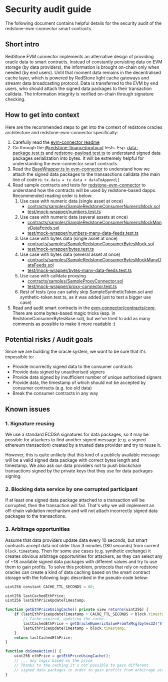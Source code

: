 # Security audit guide

The following document contains helpful details for the security audit of the redstone-evm-connector smart contracts.

## Short intro

RedStone EVM connector implements an alternative design of providing oracle data to smart contracts. Instead of constantly persisting data on EVM storage (by data providers), the information is brought on-chain only when needed (by end users). Until that moment data remains in the decentralised cache layer, which is powered by RedStone light cache gateways and streamr data broadcasting protocol. Data is transferred to the EVM by end users, who should attach the signed data packages to their transaction calldata. The information integrity is verified on-chain through signature checking.

## How to get into context

Here are the recommended steps to get into the context of redstone oracles architecture and redstone-evm-connector specifically:

1. Carefully read the [evm-connector readme](./README.md)
2. Go through the [@redstone-finance/protocol](../protocol/) tests. Esp. [data-package.test.ts](../protocol/test/data-package.test.ts) and [redstone-payload.test.ts](../protocol/test/redstone-payload.test.ts) to understand signed data packages serialization into bytes. It will be extremely helpful for understanding the evm-connector smart contracts
3. Read the [BaseWrapper.ts in evm-connector](./src/wrappers/BaseWrapper.ts) to understand how we attach the signed data packages to the transasctions calldata (the main line of code is: `tx.data = tx.data + dataToAppend;`)
4. Read sample contracts and tests for [redstone-evm-connector](./test/) to understand how the contracts will be used by redstone-based dapps. Recommended reading order is below:
   1. Use case with numeric data (single asset at once)
      - [contracts/samples/SampleRedstoneConsumerNumericMock.sol](contracts/samples/SampleRedstoneConsumerNumericMock.sol)
      - [test/mock-wrapper/numbers.test.ts](test/mock-wrapper/numbers.test.ts)
   2. Use case with numeric data (several assets at once)
      - [contracts/samples/SampleRedstoneConsumerNumericMockManyDataFeeds.sol](contracts/samples/SampleRedstoneConsumerNumericMockManyDataFeeds.sol)
      - [test/mock-wrapper/numbers-many-data-feeds.test.ts](test/mock-wrapper/numbers-many-data-feeds.test.ts)
   3. Use case with bytes data (single asset at once)
      - [contracts/samples/SampleRedstoneConsumerBytesMock.sol](contracts/samples/SampleRedstoneConsumerBytesMock.sol)
      - [test/mock-wrapper/bytes.test.ts](test/mock-wrapper/bytes.test.ts)
   4. Use case with bytes data (several asset at once)
      - [contracts/samples/SampleRedstoneConsumerBytesMockManyDataFeeds.sol](contracts/samples/SampleRedstoneConsumerBytesMockManyDataFeeds.sol)
      - [test/mock-wrapper/bytes-many-data-feeds.test.ts](test/mock-wrapper/bytes-many-data-feeds.test.ts)
   5. Use case with calldata proxying
      - [contracts/samples/SampleProxyConnector.sol](contracts/samples/SampleProxyConnector.sol)
      - [test/mock-wrapper/proxy-connector.test.ts](test/mock-wrapper/proxy-connector.test.ts)
   6. Rest of tests (you can safely skip SampleSyntheticToken.sol and synthetic-token.test.ts, as it was added just to test a bigger use case)
5. Read and audit smart contracts in the [evm-connector/contracts/core](./contracts/core/). There are some bytes-based magic tricks (esp. in RedstoneConsumerBytesBase.sol), but we've tried to add as many comments as possible to make it more readable :)

## Potential risks / Audit goals

Since we are building the oracle system, we want to be sure that it's impossible to:

- Provide incorrectly signed data to the consumer contracts
- Provide data signed by unauthorised signers
- Provide data signed by insufficient number of unique authorised signers
- Provide data, the timestamp of which should not be accepted by consumer contracts (e.g. too old data)
- Break the consumer contracts in any way

## Known issues

### 1. Signature reusing

We use a standard ECDSA signatures for data packages, so it may be possible for attackers to find another signed message (e.g. a signed ethereum transaction) created by a trusted data provider and try to reuse it.

However, this is quite unlikely that this kind of a publicly available message will be a valid signed data package with correct bytes length and timestamp. We also ask our data providers not to push blockchain transactions signed by the private keys that they use for data packages signing.

### 2. Blocking data service by one corrupted participant

If at least one signed data package attached to a transaction will be corrupted, then the transaction will fail. That's why we will implement an off-chain validation mechanism and will not attach incorrectly signed data packages to the transactions.

### 3. Arbitrage opportunities

Assume that data providers update data every 10 seconds, but smart contracts accept data not older than 3 minutes (180 seconds) from current `block.timestamp`. Then for some use cases (e.g. synthetic exchange) it creates obvious arbitrage opportunities for attackers, as they can select any of ~18 available signed data packages with different values and try to use them to gain profits. To solve this problem, protocols that rely on redstone oracles can create a kind of data caching based on the smart contract storage with the following logic described in the pseudo-code below:

```js
uint256 constant CACHE_TTL_SECONDS = 60;

uint256 lastCachedEthPrice;
uint256 lastEthPriceUpdateTimestamp;

function getEthPriceUsingCache() private view returns(uint256) {
    if (lastEthPriceUpdateTimestamp + CACHE_TTL_SECONDS < block.timestamp) {
        // Cache expired, updating the cache...
        lastCachedEthPrice = getOracleNumericValueFromTxMsg(bytes32("ETH"));
        lastEthPriceUpdateTimestamp = block.timestamp;
    }
    return lastCachedEthPrice;
}

function doSomeAction() {
    uint256 ethPrice = getEthPriceUsingCache();
    // ... any logic based on the price
    // Thanks to the caching it's not possible to pass different
    // signed data packages in order to gain profits from arbitrage actions
}
```
